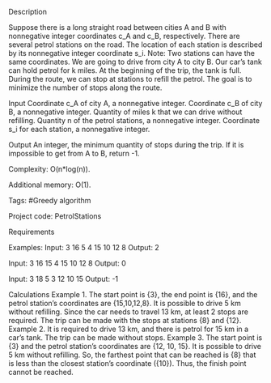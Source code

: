Description

Suppose there is a long straight road between cities A and B with nonnegative integer coordinates c_A and c_B, respectively. There are several petrol stations on the road. The location of each station is described by its nonnegative integer coordinate s_i.
Note: Two stations can have the same coordinates.
We are going to drive from city A to city B. Our car’s tank can hold petrol for k miles. At the beginning of the trip, the tank is full. During the route, we can stop at stations to refill the petrol. The goal is to minimize the number of stops along the route.

Input
 Coordinate c_A of city A, a nonnegative integer.
 Coordinate c_B of city B, a nonnegative integer.
 Quantity of miles k that we can drive without refilling.
 Quantity n of the petrol stations, a nonnegative integer.
 Coordinate s_i for each station, a nonnegative integer.

Output
An integer, the minimum quantity of stops during the trip. If it is impossible to get from A to B, return  -1.

Complexity:
O(n*log(n)).

Additional memory:
O(1).

Tags: #Greedy algorithm


Project code: PetrolStations

Requirements 

Examples:
Input:
3 16 5 4 15 10 12 8
Output:
2

Input:
3 16 15 4 15 10 12 8
Output:
0

Input:
3 18 5 3 12 10 15
Output:
-1

Calculations
Example 1. The start point is {3}, the end point is {16}, and the petrol station’s coordinates are {15,10,12,8}. It is possible to drive 5 km without refilling. Since the car needs to travel 13 km, at least 2 stops are required. The trip can be made with the stops at stations {8} and {12}.
Example 2. It is required to drive 13 km, and there is petrol for 15 km in a car’s tank. The trip can be made without stops.
Example 3. The start point is {3} and the petrol station’s coordinates are {12, 10, 15}. It is possible to drive 5 km without refilling. So, the farthest point that can be reached is {8} that is less than the closest station’s coordinate ({10}). Thus, the finish point cannot be reached.

